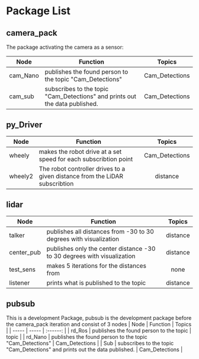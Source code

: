 # Package List
## camera_pack
The package activating the camera as a sensor: 

| Node | Function | Topics |
| ----- | -----  | :------:  |
| cam_Nano | publishes the found person to the topic "Cam_Detections" | Cam_Detections |
| cam_sub | subscribes to the topic "Cam_Detections" and prints out the data published. | Cam_Detections |

## py_Driver
| Node | Function | Topics |
| ----- | -----  | :------:  |
|wheely | makes the robot drive at a set speed for each subscribtion point | Cam_Detections|
|wheely2 | The robot controller drives to a given distance from the LiDAR subscribtion | distance |

## lidar
| Node | Function | Topics |
| ----- | -----  | :------:  |
|talker | publishes all distances from -30 to 30 degrees with visualization | distance |
|center_pub | publishes only the center distance  -30 to 30 degrees with visualization | distance |
|test_sens | makes 5 iterations for the distances from  | none
|listener | prints what is published to the topic | distance

## pubsub
This is a development Package, pubsub is the development package before the camera_pack iteration and consist of 3 nodes
| Node | Function | Topics |
| ----- | -----  | :------:  |
| rd_Ros | publishes the found person to the topic | topic |
| rd_Nano | publishes the found person to the topic "Cam_Detections" | Cam_Detections |
| Sub | subscribes to the topic "Cam_Detections" and prints out the data published. | Cam_Detections |


